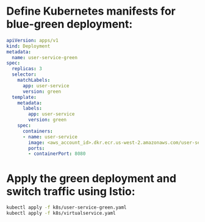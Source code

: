 # Define Kubernetes manifests for blue-green deployment:

```yaml
apiVersion: apps/v1
kind: Deployment
metadata:
  name: user-service-green
spec:
  replicas: 3
  selector:
    matchLabels:
      app: user-service
      version: green
  template:
    metadata:
      labels:
        app: user-service
        version: green
    spec:
      containers:
      - name: user-service
        image: <aws_account_id>.dkr.ecr.us-west-2.amazonaws.com/user-service:green
        ports:
        - containerPort: 8080
```

# Apply the green deployment and switch traffic using Istio:

```bash
kubectl apply -f k8s/user-service-green.yaml
kubectl apply -f k8s/virtualservice.yaml
```
